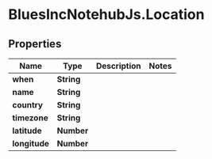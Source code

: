 # BluesIncNotehubJs.Location

## Properties

Name | Type | Description | Notes
------------ | ------------- | ------------- | -------------
**when** | **String** |  | 
**name** | **String** |  | 
**country** | **String** |  | 
**timezone** | **String** |  | 
**latitude** | **Number** |  | 
**longitude** | **Number** |  | 


